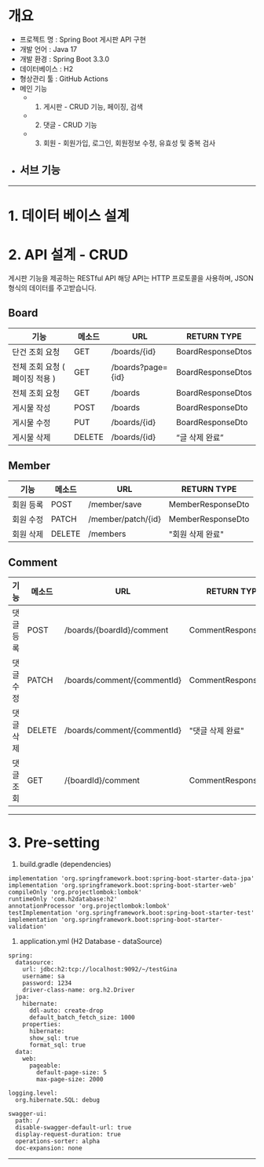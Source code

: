 # 개요

- 프로젝트 명 : Spring Boot 게시판 API 구현
- 개발 언어 : Java 17
- 개발 환경 : Spring Boot 3.3.0
- 데이터베이스 : H2
- 형상관리 툴 : GitHub Actions
- 메인 기능
  - 1. 게시판 - CRUD 기능, 페이징, 검색
  - 2. 댓글 - CRUD 기능
  - 3. 회원 - 회원가입, 로그인, 회원정보 수정, 유효성 및 중복 검사 
- 서브 기능
  - 

---

# 1. 데이터 베이스 설계



# 2. **API 설계 - CRUD**

게시판 기능을 제공하는 RESTful API 해당 API는 HTTP 프로토콜을 사용하며, JSON 형식의 데이터를 주고받습니다.

## Board

| 기능 | 메소드 | URL | RETURN TYPE |
| --- | --- | --- | --- |
| 단건 조회 요청 | GET | /boards/{id} | BoardResponseDtos |
| 전체 조회 요청 ( 페이징  적용 ) | GET | /boards?page={id} | BoardResponseDtos |
| 전체 조회 요청 | GET | /boards | BoardResponseDtos |
| 게시물 작성 | POST | /boards | BoardResponseDto |
| 게시물 수정 | PUT | /boards/{id} | BoardResponseDto |
| 게시물 삭제 | DELETE | /boards/{id} | “글 삭제 완료” |

## Member

| 기능 | 메소드 | URL | RETURN TYPE |
| --- | --- | --- | --- |
| 회원 등록 | POST | /member/save | MemberResponseDto |
| 회원 수정 | PATCH | /member/patch/{id} | MemberResponseDto |
| 회원 삭제  | DELETE | /members | "회원 삭제 완료" |

## Comment

| 기능 | 메소드 | URL | RETURN TYPE |
| --- | --- | --- | --- |
| 댓글 등록 | POST | /boards/{boardId}/comment | CommentResponseDto |
| 댓글 수정 | PATCH | /boards/comment/{commentId} | CommentResponseDto |
| 댓글 삭제  | DELETE | /boards/comment/{commentId} | "댓글 삭제 완료" |
| 댓글 조회 | GET | /{boardId}/comment | CommentResponseDtos |

---

# 3. Pre-setting

1. build.gradle (dependencies)

```
implementation 'org.springframework.boot:spring-boot-starter-data-jpa'
implementation 'org.springframework.boot:spring-boot-starter-web'
compileOnly 'org.projectlombok:lombok'
runtimeOnly 'com.h2database:h2'
annotationProcessor 'org.projectlombok:lombok'
testImplementation 'org.springframework.boot:spring-boot-starter-test'
implementation 'org.springframework.boot:spring-boot-starter-validation'
```

1. application.yml (H2 Database - dataSource)

```
spring:
  datasource:
    url: jdbc:h2:tcp://localhost:9092/~/testGina
    username: sa
    password: 1234
    driver-class-name: org.h2.Driver
  jpa:
    hibernate:
      ddl-auto: create-drop
      default_batch_fetch_size: 1000
    properties:
      hibernate:
      show_sql: true
      format_sql: true
  data:
    web:
      pageable:
        default-page-size: 5
        max-page-size: 2000

logging.level:
  org.hibernate.SQL: debug

swagger-ui:
  path: /
  disable-swagger-default-url: true
  display-request-duration: true
  operations-sorter: alpha
  doc-expansion: none

```

---

#
